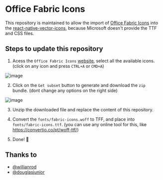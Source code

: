 # Office Fabric Icons

This repository is maintained to allow the import of [Office Fabric Icons](https://uifabricicons.azurewebsites.net/) into the [react-native-vector-icons](https://github.com/oblador/react-native-vector-icons), because Microsoft doesn't provide the TTF and CSS files.

## Steps to update this repository 

1. Acess the `Office Fabric Icons` [website](https://uifabricicons.azurewebsites.net/), select all the available icons. (click on any icon and press `CTRL+A` or `CMD+A`)

![image](https://raw.githubusercontent.com/smarppy/fabric-icons/master/screenshots/Screen%20Shot%202019-07-05%20at%2015.12.05.png)

2. Click on the `Get subset` button to generate and download the `zip` bundle. (dont change any options on the right side)

![image](https://raw.githubusercontent.com/smarppy/fabric-icons/master/screenshots/Screen%20Shot%202019-07-05%20at%2015.15.55.png)

3. Unzip the downloaded file and replace the content of this repository.

4. Convert the `fonts/fabric-icons.woff` to TFF, and place into `fonts/fabric-icons.ttf`. (you can use any online tool for this, like https://convertio.co/pt/woff-ttf/)

5. Done! 🎉

## Thanks to

- [@willianrod](https://github.com/willianrod)
- [@douglasjunior](https://github.com/douglasjunior)
